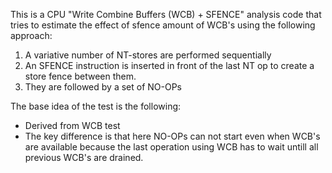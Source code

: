This is a CPU "Write Combine Buffers (WCB) + SFENCE" analysis code that tries to estimate
the effect of sfence amount of WCB's using the following approach:

1. A variative number of NT-stores are performed sequentially
1. An SFENCE instruction is inserted in front of the last NT op to create a store fence between them.
1. They are followed by a set of NO-OPs

The base idea of the test is the following:
* Derived from WCB test
* The key difference is that here NO-OPs can not start even when WCB's are available because the last operation using WCB has to wait untill all previous WCB's are drained.
